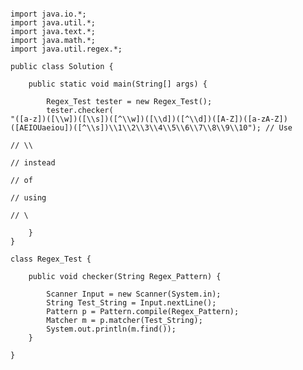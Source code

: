 <pre><code>
import java.io.*;
import java.util.*;
import java.text.*;
import java.math.*;
import java.util.regex.*;

public class Solution {

    public static void main(String[] args) {

        Regex_Test tester = new Regex_Test();
        tester.checker(
"([a-z])([\\w])([\\s])([^\\w])([\\d])([^\\d])([A-Z])([a-zA-Z])([AEIOUaeiou])([^\\s])\\1\\2\\3\\4\\5\\6\\7\\8\\9\\10"); // Use
                                                                                                                        // \\
                                                                                                                        // instead
                                                                                                                        // of
                                                                                                                        // using
                                                                                                                        // \

    }
}

class Regex_Test {

    public void checker(String Regex_Pattern) {

        Scanner Input = new Scanner(System.in);
        String Test_String = Input.nextLine();
        Pattern p = Pattern.compile(Regex_Pattern);
        Matcher m = p.matcher(Test_String);
        System.out.println(m.find());
    }

}
</code></pre>